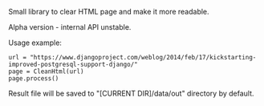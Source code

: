 Small library to clear HTML page and make it more readable.

Alpha version - internal API unstable.

Usage example:

```
url = "https://www.djangoproject.com/weblog/2014/feb/17/kickstarting-improved-postgresql-support-django/"
page = CleanHtml(url)
page.process()
```

Result file will be saved to "[CURRENT DIR]/data/out" directory by default.